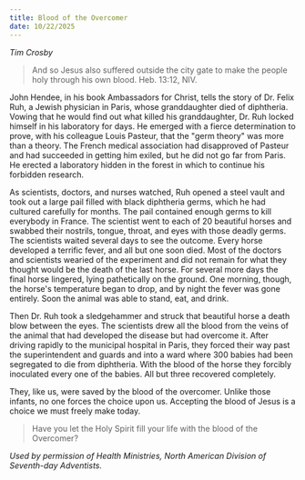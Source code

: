 ```yaml
---
title: Blood of the Overcomer
date: 10/22/2025
---
```


_Tim Crosby_

> <p></p>
> And so Jesus also suffered outside the city gate to make the people holy through his own blood. Heb. 13:12, NIV.

John Hendee, in his book Ambassadors for Christ, tells the story of Dr. Felix Ruh, a Jewish physician in Paris, whose granddaughter died of diphtheria. Vowing that he would find out what killed his granddaughter, Dr. Ruh locked himself in his laboratory for days. He emerged with a fierce determination to prove, with his colleague Louis Pasteur, that the "germ theory" was more than a theory. The French medical association had disapproved of Pasteur and had succeeded in getting him exiled, but he did not go far from Paris. He erected a laboratory hidden in the forest in which to continue his forbidden research.

As scientists, doctors, and nurses watched, Ruh opened a steel vault and took out a large pail filled with black diphtheria germs, which he had cultured carefully for months. The pail contained enough germs to kill everybody in France. The scientist went to each of 20 beautiful horses and swabbed their nostrils, tongue, throat, and eyes with those deadly germs. The scientists waited several days to see the outcome. Every horse developed a terrific fever, and all but one soon died. Most of the doctors and scientists wearied of the experiment and did not remain for what they thought would be the death of the last horse. For several more days the final horse lingered, lying pathetically on the ground. One morning, though, the horse's temperature began to drop, and by night the fever was gone entirely. Soon the animal was able to stand, eat, and drink.

Then Dr. Ruh took a sledgehammer and struck that beautiful horse a death blow between the eyes. The scientists drew all the blood from the veins of the animal that had developed the disease but had overcome it. After driving rapidly to the municipal hospital in Paris, they forced their way past the superintendent and guards and into a ward where 300 babies had been segregated to die from diphtheria. With the blood of the horse they forcibly inoculated every one of the babies. All but three recovered completely.

They, like us, were saved by the blood of the overcomer. Unlike those infants, no one forces the choice upon us. Accepting the blood of Jesus is a choice we must freely make today.

> <callout></callout>
> Have you let the Holy Spirit fill your life with the blood of the Overcomer?

_Used by permission of Health Ministries, North American Division of Seventh-day Adventists._